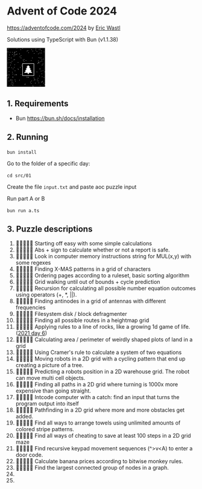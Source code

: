 # Advent of Code 2024

https://adventofcode.com/2024 by [Eric Wastl](http://was.tl/)

Solutions using TypeScript with Bun (v1.1.38)

![day 14 part 2 result: christmas tree](./src/14/tree.png)

## 1. Requirements

- Bun https://bun.sh/docs/installation

## 2. Running

`bun install`

Go to the folder of a specific day:

`cd src/01`

Create the file `input.txt` and paste aoc puzzle input

Run part A or B

`bun run a.ts`

## 3. Puzzle descriptions

1. 💫️🌑️🌑️🌑️🌑️ Starting off easy with some simple calculations
2. 💫️🌑️🌑️🌑️🌑️ Abs + sign to calculate whether or not a report is safe.
3. 💫️🌑️🌑️🌑️🌑️ Look in computer memory instructions string for MUL(x,y) with some regexes
4. 💫️💫️🌑️🌑️🌑️ Finding X-MAS patterns in a grid of characters
5. 💫️💫️🌑️🌑️🌑️ Ordering pages according to a ruleset, basic sorting algorithm
6. 💫️💫️💫️🌑️🌑️ Grid walking until out of bounds + cycle prediction
7. 💫️💫️🌑️🌑️🌑️ Recursion for calculating all possible number equation outcomes using operators (+, \*, ||).
8. 💫️💫️🌑️🌑️🌑️ Finding antinodes in a grid of antennas with different frequencies
9. 💫️💫️💫️💫️🌑️ Filesystem disk / block defragmenter
10. 💫️💫️🌑️🌑️🌑️ Finding all possible routes in a heightmap grid
11. 💫️💫️🌑️🌑️🌑️ Applying rules to a line of rocks, like a growing 1d game of life. ([2021 day 6](https://adventofcode.com/2021/day/6))
12. 💫️💫️💫️💫️🌑️ Calculating area / perimeter of weirdly shaped plots of land in a grid
13. 💫️💫️💫️💫️🌑️ Using Cramer's rule to calculate a system of two equations
14. 💫️💫️💫️🌑️🌑️ Moving robots in a 2D grid with a cycling pattern that end up creating a picture of a tree.
15. 💫️💫️💫️🌑️🌑️ Predicting a robots position in a 2D warehouse grid. The robot can move multi cell objects.
16. 💫️💫️💫️💫️🌑️ Finding all paths in a 2D grid where turning is 1000x more expensive than going straight.
17. 💫️💫️💫️💫️💫️ Intcode computer with a catch: find an input that turns the program output into itself
18. 💫️💫️💫️🌑️🌑️ Pathfinding in a 2D grid where more and more obstacles get added.
19. 💫️💫️💫️🌑️🌑️ Find all ways to arrange towels using unlimited amounts of colored stripe patterns.
20. 💫️💫️💫️💫️🌑️ Find all ways of cheating to save at least 100 steps in a 2D grid maze
21. 💫️💫️💫️💫️💫️ Find recursive keypad movement sequences (^>v<A) to enter a door code.
22. 💫️💫️💫️🌑️🌑️ Calculate banana prices according to bitwise monkey rules.
23. 💫️💫️💫️🌑️🌑️ Find the largest connected group of nodes in a graph.
24.
25.
